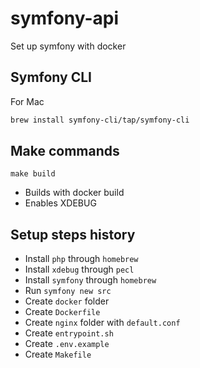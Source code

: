 # symfony-api

Set up symfony with docker

## Symfony CLI

For Mac

```sh
brew install symfony-cli/tap/symfony-cli
```

## Make commands

`make build`
  - Builds with docker build
  - Enables XDEBUG

## Setup steps history

- Install `php` through `homebrew`
- Install `xdebug` through `pecl`
- Install `symfony` through `homebrew`
- Run `symfony new src`
- Create `docker` folder
- Create `Dockerfile`
- Create `nginx` folder with `default.conf`
- Create `entrypoint.sh`
- Create `.env.example`
- Create `Makefile`